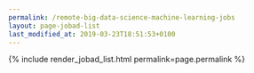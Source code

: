 ```yaml
---
permalink: /remote-big-data-science-machine-learning-jobs
layout: page-jobad-list
last_modified_at: 2019-03-23T18:51:53+0100
---
```

{% include render_jobad_list.html permalink=page.permalink %}
